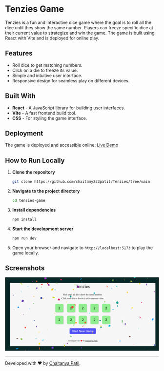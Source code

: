 # Tenzies Game

Tenzies is a fun and interactive dice game where the goal is to roll all the dice until they show the same number. Players can freeze specific dice at their current value to strategize and win the game. The game is built using React with Vite and is deployed for online play.

## Features
- Roll dice to get matching numbers.
- Click on a die to freeze its value.
- Simple and intuitive user interface.
- Responsive design for seamless play on different devices.

## Built With
- **React** - A JavaScript library for building user interfaces.
- **Vite** - A fast frontend build tool.
- **CSS** - For styling the game interface.

## Deployment
The game is deployed and accessible online:
[Live Demo](https://tenzies-tan.vercel.app/)

## How to Run Locally
1. **Clone the repository**
   ```bash
   git clone https://github.com/chaitany233patil/Tenzies/tree/main
   ```
2. **Navigate to the project directory**
   ```bash
   cd tenzies-game
   ```
3. **Install dependencies**
   ```bash
   npm install
   ```
4. **Start the development server**
   ```bash
   npm run dev
   ```
5. Open your browser and navigate to `http://localhost:5173` to play the game locally.

## Screenshots
![Tenzies Game](./public/Screenshot.png)

---
Developed with ❤️ by [Chaitanya Patil](https://github.com/your-profile).

